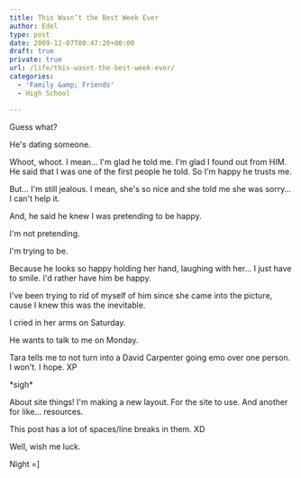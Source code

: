 ```yaml
---
title: This Wasn’t the Best Week Ever
author: Edel
type: post
date: 2009-12-07T00:47:20+00:00
draft: true
private: true
url: /life/this-wasnt-the-best-week-ever/
categories:
  - 'Family &amp; Friends'
  - High School

---
```

Guess what?

He's dating someone.

Whoot, whoot. I mean&#8230; I'm glad he told me. I'm glad I found out from HIM. He said that I was one of the first people he told. So I'm happy he trusts me.

But&#8230; I'm still jealous. I mean, she's so nice and she told me she was sorry&#8230; I can't help it.

And, he said he knew I was pretending to be happy.
  
I'm not pretending.
  
I'm trying to be.

Because he looks so happy holding her hand, laughing with her&#8230; I just have to smile. I'd rather have him be happy.

I've been trying to rid of myself of him since she came into the picture, cause I knew this was the inevitable.

I cried in her arms on Saturday.
  
He wants to talk to me on Monday.

Tara tells me to not turn into a David Carpenter going emo over one person. I won't. I hope. XP

\*sigh\*

About site things! I'm making a new layout. For the site to use. And another for like&#8230; resources.

This post has a lot of spaces/line breaks in them. XD

Well, wish me luck.

Night =]


